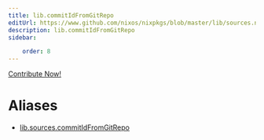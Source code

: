 ```yaml
---
title: lib.commitIdFromGitRepo
editUrl: https://www.github.com/nixos/nixpkgs/blob/master/lib/sources.nix#L184C25
description: lib.commitIdFromGitRepo
sidebar:

    order: 8
---
```


<a href="https://www.github.com/nixos/nixpkgs/blob/master/lib/sources.nix#L184C25">Contribute Now!</a>


# Aliases

- [lib.sources.commitIdFromGitRepo](/nix-doc-comments/reference/lib/sources/lib-sources-commitIdFromGitRepo)


